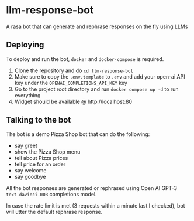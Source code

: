 # llm-response-bot
A rasa bot that can generate and rephrase responses on the fly using LLMs

## Deploying
To deploy and run the bot, `docker` and `docker-compose` is required.
1. Clone the repository and do `cd llm-response-bot`
2. Make sure to copy the `.env.template` to `.env` and add your open-ai API key under the `OPENAI_COMPLETIONS_API_KEY` key
3. Go to the project root directory and run `docker compose up -d` to run everything
4. Widget should be available @ http://localhost:80

## Talking to the bot
The bot is a demo Pizza Shop bot that can do the following:
- say greet
- show the Pizza Shop menu
- tell about Pizza prices
- tell price for an order
- say welcome
- say goodbye

All the bot responses are generated or rephrased using Open AI GPT-3 `text-davinci-003` completions model.  

In case the rate limit is met (3 requests within a minute last I checked), bot will utter the default rephrase response.
